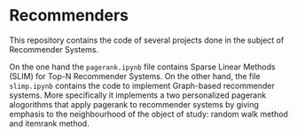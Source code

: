 # Recommenders

This repository contains the code of several projects done in the subject of Recommender Systems.

On the one hand the `pagerank.ipynb` file contains Sparse Linear Methods (SLIM) for Top-N Recommender Systems. On the other hand, the file `slimp.ipynb`  contains the code to implement Graph-based recommender systems. More specifically it implements a two personalized pagerank alogorithms that apply pagerank to recommender systems by giving emphasis to the neighbourhood of the object of study: random walk method and itemrank method.
